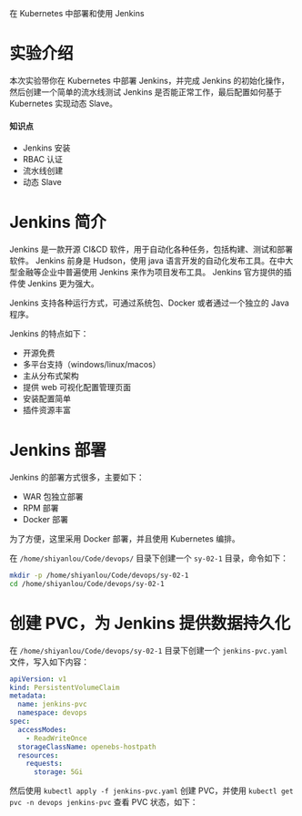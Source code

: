 在 Kubernetes 中部署和使用 Jenkins

# 实验介绍

本次实验带你在 Kubernetes 中部署 Jenkins，并完成 Jenkins 的初始化操作，然后创建一个简单的流水线测试 Jenkins 是否能正常工作，最后配置如何基于 Kubernetes 实现动态 Slave。

#### 知识点

- Jenkins 安装
- RBAC 认证
- 流水线创建
- 动态 Slave

# Jenkins 简介

Jenkins 是一款开源 CI&CD 软件，用于自动化各种任务，包括构建、测试和部署软件。 Jenkins 前身是 Hudson，使用 java 语言开发的自动化发布工具。在中大型金融等企业中普遍使用 Jenkins 来作为项目发布工具。 Jenkins 官方提供的插件使 Jenkins 更为强大。

Jenkins 支持各种运行方式，可通过系统包、Docker 或者通过一个独立的 Java 程序。

Jenkins 的特点如下：

- 开源免费
- 多平台支持（windows/linux/macos）
- 主从分布式架构
- 提供 web 可视化配置管理页面
- 安装配置简单
- 插件资源丰富

# Jenkins 部署

Jenkins 的部署方式很多，主要如下：

- WAR 包独立部署
- RPM 部署
- Docker 部署

为了方便，这里采用 Docker 部署，并且使用 Kubernetes 编排。

在 `/home/shiyanlou/Code/devops/` 目录下创建一个 `sy-02-1` 目录，命令如下：

```bash
mkdir -p /home/shiyanlou/Code/devops/sy-02-1
cd /home/shiyanlou/Code/devops/sy-02-1
```

# 创建 PVC，为 Jenkins 提供数据持久化

在 `/home/shiyanlou/Code/devops/sy-02-1` 目录下创建一个 `jenkins-pvc.yaml` 文件，写入如下内容：

```yaml
apiVersion: v1
kind: PersistentVolumeClaim
metadata:
  name: jenkins-pvc
  namespace: devops
spec:
  accessModes:
    - ReadWriteOnce
  storageClassName: openebs-hostpath
  resources:
    requests:
      storage: 5Gi
```

然后使用 `kubectl apply -f jenkins-pvc.yaml` 创建 PVC，并使用 `kubectl get pvc -n devops jenkins-pvc` 查看 PVC 状态，如下：